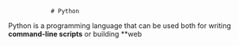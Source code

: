 	    	    # Python

Python is a programming language that can be used both for writing **command-line scripts** or building **web 
 
	 
	